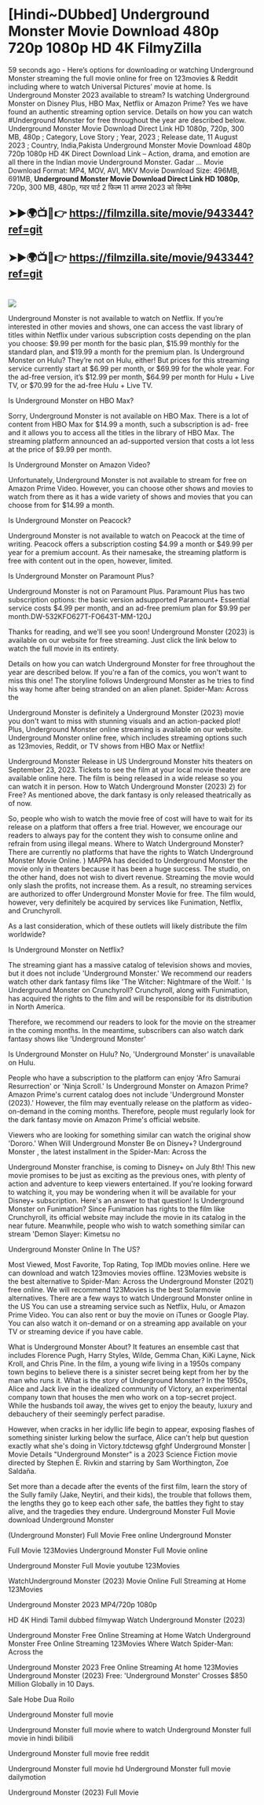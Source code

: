 # [Hindi~DUbbed] Underground Monster Movie Download 480p 720p 1080p HD 4K FilmyZilla


59 seconds ago - Here’s options for downloading or watching Underground Monster streaming the full movie online for free on 123movies & Reddit including where to watch Universal Pictures’ movie at home. Is Underground Monster 2023 available to stream? Is watching Underground Monster on Disney Plus, HBO Max, Netflix or Amazon Prime? Yes we have found an authentic streaming option service. Details on how you can watch #Underground Monster for free throughout the year are described below. Underground Monster Movie Download Direct Link HD 1080p, 720p, 300 MB, 480p ; Category, Love Story ; Year, 2023 ; Release date, 11 August 2023 ; Country, India,Pakista Underground Monster Movie Download 480p 720p 1080p HD 4K Direct Download Link – Action, drama, and emotion are all there in the Indian movie Underground Monster. Gadar ...
Movie Download Format: MP4, MOV, AVI, MKV
Movie Download Size: 496MB, 691MB, **Underground Monster Movie Download Direct Link HD 1080p**, 720p, 300 MB, 480p, गदर पार्ट 2 फिल्म 11 अगस्त 2023 को सिनेमा

## ➤►🌍📺📱👉   https://filmzilla.site/movie/943344?ref=git

## ➤►🌍📺📱👉   https://filmzilla.site/movie/943344?ref=git

#

<img src="https://image.tmdb.org/t/p/w780//oSJV6nAfHzyE9v6oEAXmDjbko00.jpg" />

Underground Monster is not available to watch on Netflix. If you’re interested in other movies and shows, one can access the vast library of titles within Netflix under various subscription costs depending on the plan you choose: $9.99 per month for the basic plan, $15.99 monthly for the standard plan, and $19.99 a month for the premium plan. Is Underground Monster on Hulu? They’re not on Hulu, either! But prices for this streaming service currently start at $6.99 per month, or $69.99 for the whole year. For the ad-free version, it’s $12.99 per month, $64.99 per month for Hulu + Live TV, or $70.99 for the ad-free Hulu + Live TV.

Is Underground Monster on HBO Max?

Sorry, Underground Monster is not available on HBO Max. There is a lot of content from HBO Max for $14.99 a month, such a subscription is ad- free and it allows you to access all the titles in the library of HBO Max. The streaming platform announced an ad-supported version that costs a lot less at the price of $9.99 per month.

Is Underground Monster on Amazon Video?

Unfortunately, Underground Monster is not available to stream for free on Amazon Prime Video. However, you can choose other shows and movies to watch from there as it has a wide variety of shows and movies that you can choose from for $14.99 a month.

Is Underground Monster on Peacock?

Underground Monster is not available to watch on Peacock at the time of writing. Peacock offers a subscription costing $4.99 a month or $49.99 per year for a premium account. As their namesake, the streaming platform is free with content out in the open, however, limited.

Is Underground Monster on Paramount Plus?

Underground Monster is not on Paramount Plus. Paramount Plus has two subscription options: the basic version adsupported Paramount+ Essential service costs $4.99 per month, and an ad-free premium plan for $9.99 per month.DW-532KFO627T-FO643T-MM-120J

Thanks for reading, and we'll see you soon! Underground Monster (2023) is available on our website for free streaming. Just click the link below to watch the full movie in its entirety.

Details on how you can watch Underground Monster for free throughout the year are described below. If you're a fan of the comics, you won't want to miss this one! The storyline follows Underground Monster as he tries to find his way home after being stranded on an alien planet. Spider-Man: Across the

Underground Monster is definitely a Underground Monster (2023) movie you don't want to miss with stunning visuals and an action-packed plot! Plus, Underground Monster online streaming is available on our website. Underground Monster online free, which includes streaming options such as 123movies, Reddit, or TV shows from HBO Max or Netflix!

Underground Monster Release in US Underground Monster hits theaters on September 23, 2023. Tickets to see the film at your local movie theater are available online here. The film is being released in a wide release so you can watch it in person. How to Watch Underground Monster (2023) 2) for Free? As mentioned above, the dark fantasy is only released theatrically as of now.

So, people who wish to watch the movie free of cost will have to wait for its release on a platform that offers a free trial. However, we encourage our readers to always pay for the content they wish to consume online and refrain from using illegal means. Where to Watch Underground Monster? There are currently no platforms that have the rights to Watch Underground Monster Movie Online. ) MAPPA has decided to Underground Monster the movie only in theaters because it has been a huge success. The studio, on the other hand, does not wish to divert revenue. Streaming the movie would only slash the profits, not increase them. As a result, no streaming services are authorized to offer Underground Monster Movie for free. The film would, however, very definitely be acquired by services like Funimation, Netflix, and Crunchyroll.

As a last consideration, which of these outlets will likely distribute the film worldwide?

Is Underground Monster on Netflix?

The streaming giant has a massive catalog of television shows and movies, but it does not include 'Underground Monster.' We recommend our readers watch other dark fantasy films like 'The Witcher: Nightmare of the Wolf. ' Is Underground Monster on Crunchyroll? Crunchyroll, along with Funimation, has acquired the rights to the film and will be responsible for its distribution in North America.

Therefore, we recommend our readers to look for the movie on the streamer in the coming months. In the meantime, subscribers can also watch dark fantasy shows like 'Underground Monster'

Is Underground Monster on Hulu? No, 'Underground Monster' is unavailable on Hulu.

People who have a subscription to the platform can enjoy 'Afro Samurai Resurrection' or 'Ninja Scroll.' Is Underground Monster on Amazon Prime? Amazon Prime's current catalog does not include 'Underground Monster (2023).' However, the film may eventually release on the platform as video-on-demand in the coming months. Therefore, people must regularly look for the dark fantasy movie on Amazon Prime's official website.

Viewers who are looking for something similar can watch the original show 'Dororo.' When Will Underground Monster Be on Disney+? Underground Monster , the latest installment in the Spider-Man: Across the

Underground Monster franchise, is coming to Disney+ on July 8th! This new movie promises to be just as exciting as the previous ones, with plenty of action and adventure to keep viewers entertained. If you're looking forward to watching it, you may be wondering when it will be available for your Disney+ subscription. Here's an answer to that question! Is Underground Monster on Funimation? Since Funimation has rights to the film like Crunchyroll, its official website may include the movie in its catalog in the near future. Meanwhile, people who wish to watch something similar can stream 'Demon Slayer: Kimetsu no

Underground Monster Online In The US?

Most Viewed, Most Favorite, Top Rating, Top IMDb movies online. Here we can download and watch 123movies movies offline. 123Movies website is the best alternative to Spider-Man: Across the Underground Monster (2021) free online. We will recommend 123Movies is the best Solarmovie alternatives. There are a few ways to watch Underground Monster online in the US You can use a streaming service such as Netflix, Hulu, or Amazon Prime Video. You can also rent or buy the movie on iTunes or Google Play. You can also watch it on-demand or on a streaming app available on your TV or streaming device if you have cable.

What is Underground Monster About? It features an ensemble cast that includes Florence Pugh, Harry Styles, Wilde, Gemma Chan, KiKi Layne, Nick Kroll, and Chris Pine. In the film, a young wife living in a 1950s company town begins to believe there is a sinister secret being kept from her by the man who runs it. What is the story of Underground Monster? In the 1950s, Alice and Jack live in the idealized community of Victory, an experimental company town that houses the men who work on a top-secret project. While the husbands toil away, the wives get to enjoy the beauty, luxury and debauchery of their seemingly perfect paradise.

However, when cracks in her idyllic life begin to appear, exposing flashes of something sinister lurking below the surface, Alice can't help but question exactly what she's doing in Victory.tdctewsg gfghf Underground Monster | Movie Details "Underground Monster" is a 2023 Science Fiction movie directed by Stephen E. Rivkin and starring by Sam Worthington, Zoe Saldaña.

Set more than a decade after the events of the first film, learn the story of the Sully family (Jake, Neytiri, and their kids), the trouble that follows them, the lengths they go to keep each other safe, the battles they fight to stay alive, and the tragedies they endure. Underground Monster Full Movie download Underground Monster

(Underground Monster) Full Movie Free online Underground Monster

Full Movie 123Movies Underground Monster Full Movie online

Underground Monster Full Movie youtube 123Movies

WatchUnderground Monster (2023) Movie Online Full Streaming at Home 123Movies

Underground Monster 2023 MP4/720p 1080p

HD 4K Hindi Tamil dubbed filmywap Watch Underground Monster (2023)

Underground Monster Free Online Streaming at Home Watch Underground Monster Free Online Streaming 123Movies Where Watch Spider-Man: Across the

Underground Monster 2023 Free Online Streaming At home 123Movies Underground Monster (2023) Free: 'Underground Monster' Crosses $850 Million Globally in 10 Days.

Sale Hobe Dua Roilo

Underground Monster full movie

Underground Monster full movie where to watch Underground Monster full movie in hindi bilibili

Underground Monster full movie free reddit

Underground Monster full movie hd Underground Monster full movie dailymotion

Underground Monster (2023) Full Movie